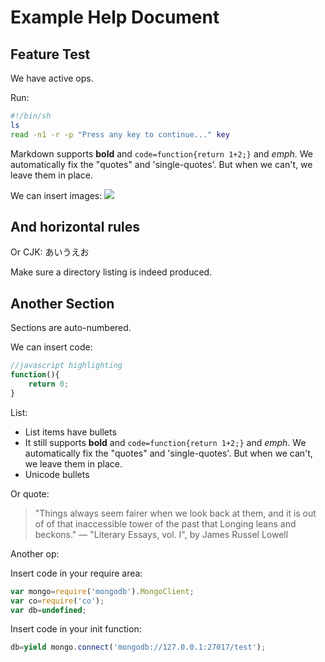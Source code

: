 # Example Help Document

## Feature Test

We have active ops.

Run:
```sh
#!/bin/sh
ls
read -n1 -r -p "Press any key to continue..." key
```

Markdown supports **bold** and `code=function{return 1+2;}` and *emph*. We automatically fix the "quotes" and 'single-quotes'. But when we can't, we leave them in place.

We can insert images:
![](c:/tp/qpad/icon256.png)

And horizontal rules
---
Or CJK: あいうえお

Make sure a directory listing is indeed produced.

## Another Section

Sections are auto-numbered.

We can insert code:
```js
//javascript highlighting
function(){
	return 0;
}
```

List:
- List items have bullets
- It still supports **bold** and `code=function{return 1+2;}` and *emph*. We automatically fix the "quotes" and 'single-quotes'. But when we can't, we leave them in place.
- Unicode bullets

Or quote:
> "Things always seem fairer when we look back at them, and it is out of of that inaccessible tower of the past that Longing leans and beckons."
> — "Literary Essays, vol. I", by James Russel Lowell

Another op:

Insert code in your require area:
```js
var mongo=require('mongodb').MongoClient;
var co=require('co');
var db=undefined;
```

Insert code in your init function:
```js
db=yield mongo.connect('mongodb://127.0.0.1:27017/test');
```
